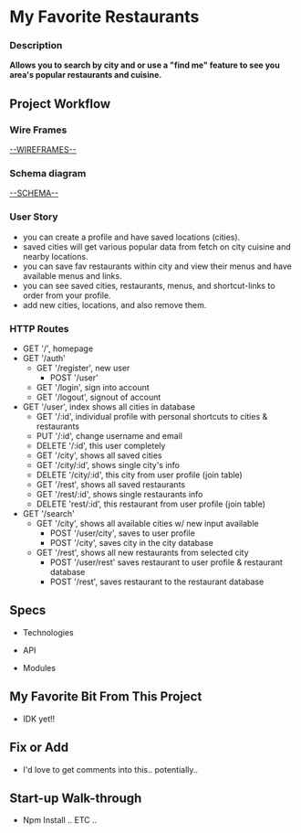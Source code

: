 # My Favorite Restaurants

### Description

**Allows you to search by city and or use a "find me" feature to see you area's popular restaurants and cuisine.**

## Project Workflow
### Wire Frames
<a href=/README/wireframes.md>--WIREFRAMES--</a>

### Schema diagram
<a href=/README/schema.md>--SCHEMA--</a>

### User Story

- you can create a profile and have saved locations (cities).
- saved cities will get various popular data from fetch on city cuisine and nearby locations.
- you can save fav restaurants within city and view their menus and have available menus and links.
- you can see saved cities, restaurants, menus, and shortcut-links to order from your profile.
- add new cities, locations, and also remove them.

### HTTP Routes

- GET '/', homepage
- GET '/auth'
    - GET '/register', new user
        - POST '/user'
    - GET '/login', sign into account
    - GET '/logout', signout of account
- GET '/user', index shows all cities in database
    - GET '/:id', individual profile with personal shortcuts to cities & restaurants
    - PUT '/:id', change username and email
    - DELETE '/:id', this user completely
    - GET '/city', shows all saved cities
    - GET '/city/:id', shows single city's info
    - DELETE '/city/:id', this city from user profile (join table)
    - GET '/rest', shows all saved restaurants
    - GET '/rest/:id', shows single restaurants info
    - DELETE 'rest/:id', this restaurant from user profile (join table)
- GET '/search'
    - GET '/city', shows all available cities w/ new input available
        - POST '/user/city', saves to user profile
        - POST '/city', saves city in the city database
    - GET '/rest', shows all new restaurants from selected city
        - POST '/user/rest' saves restaurant to user profile & restaurant database
        - POST '/rest', saves restaurant to the restaurant database

## Specs

- Technologies

- API

- Modules

## My Favorite Bit From This Project

- IDK yet!!

## Fix or Add

- I'd love to get comments into this.. potentially..

## Start-up Walk-through

- Npm Install .. ETC ..
